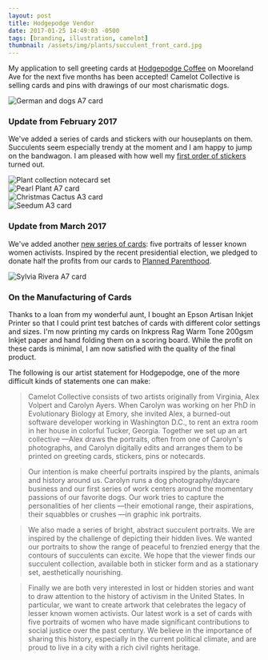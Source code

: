 ```yaml
---
layout: post
title: Hodgepodge Vendor
date: 2017-01-25 14:49:03 -0500
tags: [branding, illustration, camelot]
thumbnail: /assets/img/plants/succulent_front_card.jpg
---
```


My application to sell greeting cards at [Hodgepodge Coffee](https://hodgepodgecoffee.com/) on Mooreland Ave for the next five months has been accepted! Camelot Collective is selling cards and pins with drawings of our most charismatic dogs.

<div class="row">
  <div class="col-lg-12 pt-4 pb-4">
  	<img class="prototype" src="/assets/img/dogs/german_co_card.jpeg" alt="German and dogs A7 card"/>
  </div>
</div>

### Update from February 2017

We've added a series of cards and stickers with our houseplants on them. Succulents seem especially trendy at the moment and I am happy to jump on the bandwagon. I am pleased with how well my [first order of stickers](https://www.stickermule.com/) turned out.

<div class="row">
  <div class="col-lg-12 pt-4">
  	<img class="prototype" src="/assets/img/plants/plant_collection.jpg" alt="Plant collection notecard set"/>
  </div>
  <div class="col-lg-12 pt-4">
  	<img class="prototype" src="/assets/img/plants/pearl_plant_card.jpg" alt="Pearl Plant A7 card"/>
  </div>
  <div class="col-md-6 pt-4">
  	<img class="prototype" src="/assets/img/plants/christmas_cactus_card.jpeg" alt="Christmas Cactus A3 card"/>
  </div>
  <div class="col-md-6 pt-4">
    <img class="prototype" src="/assets/img/plants/seedum_card.jpg" alt="Seedum A3 card"/>
  </div>
</div>

### Update from March 2017

We've added another [new series of cards](https://alexvolpert.com/2017/02/28/women-of-note.html): five portraits of lesser known women activists. Inspired by the recent presidential election, we pledged to donate half the profits from our cards to [Planned Parenthood](https://www.plannedparenthood.org/get-involved/other-ways-give).

<div class="row">
  <div class="col-lg-12 pt-4 pb-4">
  	<img class="prototype" src="/assets/img/women_of_note/dolores_huerta_card.jpeg" alt="Sylvia Rivera A7 card"/>
  </div>
</div>

### On the Manufacturing of Cards

Thanks to a loan from my wonderful aunt, I bought an Epson Artisan Inkjet Printer so that I could print test batches of cards with different color settings and sizes. I'm now printing my cards on Inkpress Rag Warm Tone 200gsm Inkjet paper and hand folding them on a scoring board. While the profit on these cards is minimal, I am now satisfied with the quality of the final product.

The following is our artist statement for Hodgepodge, one of the more difficult kinds of statements one can make:

> Camelot Collective consists of two artists originally from Virginia, Alex Volpert and Carolyn Ayers. When Carolyn was working on her PhD in Evolutionary Biology at Emory, she invited Alex, a burned-out software developer working in Washington D.C., to rent an extra room in her house in colorful Tucker, Georgia. Together we set up an art collective —Alex draws the portraits, often from one of Carolyn's photographs, and Carolyn digitally edits and arranges them to be printed on greeting cards, stickers, pins or notecards.

> Our intention is make cheerful portraits inspired by the plants, animals and history around us. Carolyn runs a dog photography/daycare business and our first series of work centers around the momentary passions of our favorite dogs. Our work tries to capture the personalities of her clients —their emotional range, their aspirations, their squabbles or crushes —in graphic ink portraits.

> We also made a series of bright, abstract succulent portraits. We are inspired by the challenge of depicting their hidden lives. We wanted our portraits to show the range of peaceful to frenzied energy that the contours of succulents can excite. We hope that the viewer finds our succulent collection, available both in sticker form and as a stationary set, aesthetically nourishing.

> Finally we are both very interested in lost or hidden stories and want to draw attention to the history of activism in the United States. In particular, we want to create artwork that celebrates the legacy of lesser known women activists. Our latest work is a set of cards with five portraits of women who have made significant contributions to social justice over the past century. We believe in the importance of sharing this history, especially in the current political climate, and are proud to live in a city with a rich civil rights heritage.
